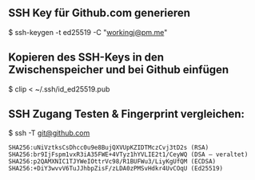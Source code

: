 
## SSH Key für Github.com generieren

$ ssh-keygen -t ed25519 -C "workingj@pm.me"

## Kopieren des SSH-Keys in den Zwischenspeicher und bei Github einfügen

$ clip < ~/.ssh/id_ed25519.pub

## SSH Zugang Testen & Fingerprint vergleichen:

$ ssh -T git@github.com

    SHA256:uNiVztksCsDhcc0u9e8BujQXVUpKZIDTMczCvj3tD2s (RSA)
    SHA256:br9IjFspm1vxR3iA35FWE+4VTyz1hYVLIE2t1/CeyWQ (DSA – veraltet)
    SHA256:p2QAMXNIC1TJYWeIOttrVc98/R1BUFWu3/LiyKgUfQM (ECDSA)
    SHA256:+DiY3wvvV6TuJJhbpZisF/zLDA0zPMSvHdkr4UvCOqU (Ed25519)

